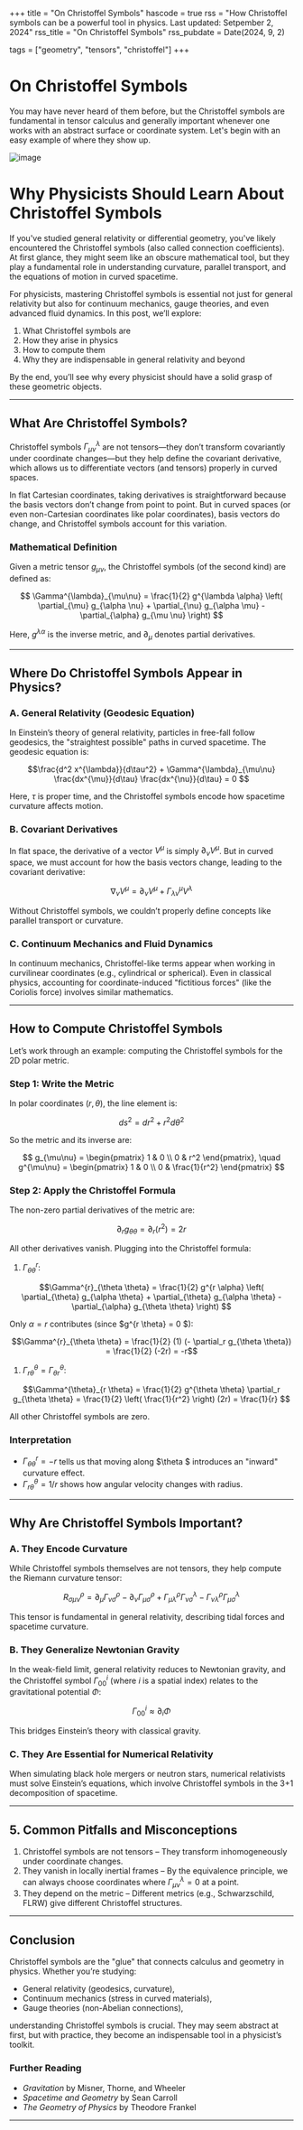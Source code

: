 +++
title = "On Christoffel Symbols"
hascode = true
rss = "How Christoffel symbols can be a powerful tool in physics. Last updated: Setpember 2, 2024"
rss_title = "On Christoffel Symbols"
rss_pubdate = Date(2024, 9, 2)

tags = ["geometry", "tensors", "christoffel"]
+++

# On Christoffel Symbols

You may have never heard of them before, but the Christoffel symbols are fundamental in tensor calculus and generally important whenever one works with an abstract surface or coordinate system. Let's begin with an easy example of where they show up. 

![image](/assets/images/christoffel_blackongrey.png)

# Why Physicists Should Learn About Christoffel Symbols  

If you've studied general relativity or differential geometry, you've likely encountered the Christoffel symbols (also called connection coefficients). At first glance, they might seem like an obscure mathematical tool, but they play a fundamental role in understanding curvature, parallel transport, and the equations of motion in curved spacetime.  

For physicists, mastering Christoffel symbols is essential not just for general relativity but also for continuum mechanics, gauge theories, and even advanced fluid dynamics. In this post, we’ll explore:  

1. What Christoffel symbols are  
2. How they arise in physics  
3. How to compute them  
4. Why they are indispensable in general relativity and beyond  

By the end, you’ll see why every physicist should have a solid grasp of these geometric objects.  

---

## What Are Christoffel Symbols?  

Christoffel symbols $\Gamma^{\lambda}_{\mu\nu}$ are not tensors—they don’t transform covariantly under coordinate changes—but they help define the covariant derivative, which allows us to differentiate vectors (and tensors) properly in curved spaces.  

In flat Cartesian coordinates, taking derivatives is straightforward because the basis vectors don’t change from point to point. But in curved spaces (or even non-Cartesian coordinates like polar coordinates), basis vectors do change, and Christoffel symbols account for this variation.  

### Mathematical Definition  

Given a metric tensor $g_{\mu\nu}$, the Christoffel symbols (of the second kind) are defined as:  


$$ \Gamma^{\lambda}_{\mu\nu} = \frac{1}{2} g^{\lambda \alpha} \left( \partial_{\mu} g_{\alpha \nu} + \partial_{\nu} g_{\alpha \mu} - \partial_{\alpha} g_{\mu \nu} \right) $$

Here, $g^{\lambda \alpha}$ is the inverse metric, and $\partial_{\mu}$ denotes partial derivatives.  

---

## Where Do Christoffel Symbols Appear in Physics?  

### A. General Relativity (Geodesic Equation)  

In Einstein’s theory of general relativity, particles in free-fall follow geodesics, the "straightest possible" paths in curved spacetime. The geodesic equation is:  

$$\frac{d^2 x^{\lambda}}{d\tau^2} + \Gamma^{\lambda}_{\mu\nu} \frac{dx^{\mu}}{d\tau} \frac{dx^{\nu}}{d\tau} = 0 $$ 

Here, $\tau$ is proper time, and the Christoffel symbols encode how spacetime curvature affects motion.  

### B. Covariant Derivatives  

In flat space, the derivative of a vector $V^{\mu}$ is simply $\partial_{\nu} V^{\mu}$. But in curved space, we must account for how the basis vectors change, leading to the covariant derivative:  

$$ \nabla_{\nu} V^{\mu} = \partial_{\nu} V^{\mu} + \Gamma^{\mu}_{\lambda \nu} V^{\lambda} $$ 

Without Christoffel symbols, we couldn’t properly define concepts like parallel transport or curvature.  

### C. Continuum Mechanics and Fluid Dynamics  

In continuum mechanics, Christoffel-like terms appear when working in curvilinear coordinates (e.g., cylindrical or spherical). Even in classical physics, accounting for coordinate-induced "fictitious forces" (like the Coriolis force) involves similar mathematics.  

---

## How to Compute Christoffel Symbols  

Let’s work through an example: computing the Christoffel symbols for the 2D polar metric.  

### Step 1: Write the Metric  

In polar coordinates $(r, \theta)$, the line element is:  

$$ds^2 = dr^2 + r^2 d \theta^2$$

So the metric and its inverse are:  

$$ g_{\mu\nu} = \begin{pmatrix} 1 & 0 \\ 0 & r^2 \end{pmatrix}, \quad g^{\mu\nu} = \begin{pmatrix} 1 & 0 \\ 0 & \frac{1}{r^2} \end{pmatrix}  $$
### Step 2: Apply the Christoffel Formula  

The non-zero partial derivatives of the metric are:  

$$ \partial_r g_{\theta \theta} = \partial_r (r^2) = 2r $$

All other derivatives vanish. Plugging into the Christoffel formula:  

1. $\Gamma^{r}_{\theta \theta}$:  

$$\Gamma^{r}_{\theta \theta} = \frac{1}{2} g^{r \alpha} \left( \partial_{\theta} g_{\alpha \theta} + \partial_{\theta} g_{\alpha \theta} - \partial_{\alpha} g_{\theta \theta} \right) $$

Only $\alpha = r$ contributes (since $g^{r \theta} = 0 $):  


$$\Gamma^{r}_{\theta \theta} = \frac{1}{2} (1) (- \partial_r g_{\theta \theta}) = \frac{1}{2} (-2r) = -r$$
 

1. $\Gamma^{\theta}_{r \theta} = \Gamma^{\theta}_{\theta r}$:  


$$\Gamma^{\theta}_{r \theta} = \frac{1}{2} g^{\theta \theta} \partial_r g_{\theta \theta} = \frac{1}{2} \left( \frac{1}{r^2} \right) (2r) = \frac{1}{r}
$$ 

All other Christoffel symbols are zero.  

### Interpretation  

- $\Gamma^{r}_{\theta \theta} = -r$ tells us that moving along $\theta $ introduces an "inward" curvature effect.  
- $\Gamma^{\theta}_{r \theta} = 1/r$ shows how angular velocity changes with radius.  

---

## Why Are Christoffel Symbols Important?  

### A. They Encode Curvature  

While Christoffel symbols themselves are not tensors, they help compute the Riemann curvature tensor:  


$$ R^{\rho}_{\sigma \mu \nu} = \partial_{\mu} \Gamma^{\rho}_{\nu \sigma} - \partial_{\nu} \Gamma^{\rho}_{\mu \sigma} + \Gamma^{\rho}_{\mu \lambda} \Gamma^{\lambda}_{\nu \sigma} - \Gamma^{\rho}_{\nu \lambda} \Gamma^{\lambda}_{\mu \sigma} $$

This tensor is fundamental in general relativity, describing tidal forces and spacetime curvature.  

### B. They Generalize Newtonian Gravity  

In the weak-field limit, general relativity reduces to Newtonian gravity, and the Christoffel symbol $\Gamma^{i}_{00}$ (where $i$ is a spatial index) relates to the gravitational potential $\Phi$:  

$$\Gamma^{i}_{00} \approx \partial_i \Phi$$


This bridges Einstein’s theory with classical gravity.  

### C. They Are Essential for Numerical Relativity  

When simulating black hole mergers or neutron stars, numerical relativists must solve Einstein’s equations, which involve Christoffel symbols in the 3+1 decomposition of spacetime.  

---

## 5. Common Pitfalls and Misconceptions  

1. Christoffel symbols are not tensors – They transform inhomogeneously under coordinate changes.  
2. They vanish in locally inertial frames – By the equivalence principle, we can always choose coordinates where $\Gamma^{\lambda}_{\mu \nu} = 0$ at a point. 
3. They depend on the metric – Different metrics (e.g., Schwarzschild, FLRW) give different Christoffel structures.  

---

## Conclusion  

Christoffel symbols are the "glue" that connects calculus and geometry in physics. Whether you’re studying:  

- General relativity (geodesics, curvature),  
- Continuum mechanics (stress in curved materials),  
- Gauge theories (non-Abelian connections),  

understanding Christoffel symbols is crucial. They may seem abstract at first, but with practice, they become an indispensable tool in a physicist’s toolkit.  

### Further Reading  
- *Gravitation* by Misner, Thorne, and Wheeler  
- *Spacetime and Geometry* by Sean Carroll  
- *The Geometry of Physics* by Theodore Frankel  

---

